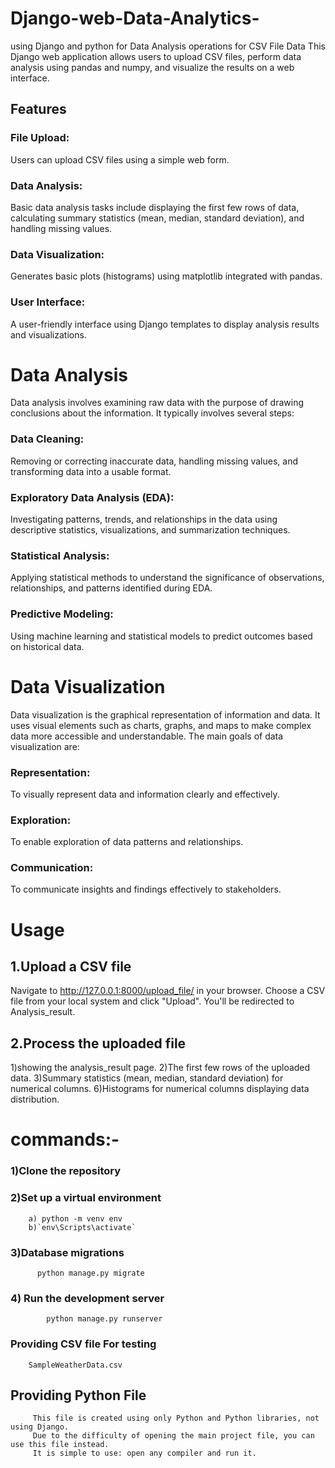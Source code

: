 # Django-web-Data-Analytics-
using Django and python for Data Analysis operations for CSV File Data
This Django web application allows users to upload CSV files, perform data analysis using pandas and numpy, and visualize the results on a web interface.
## Features
### File Upload: 
Users can upload CSV files using a simple web form.
### Data Analysis: 
Basic data analysis tasks include displaying the first few rows of data, calculating summary statistics (mean, median, standard deviation), and handling missing values.
### Data Visualization: 
Generates basic plots (histograms) using matplotlib integrated with pandas.
### User Interface: 
A user-friendly interface using Django templates to display analysis results and visualizations.
# Data Analysis
Data analysis involves examining raw data with the purpose of drawing conclusions about the information. It typically involves several steps:

### Data Cleaning:
Removing or correcting inaccurate data, handling missing values, and transforming data into a usable format.

### Exploratory Data Analysis (EDA): 
Investigating patterns, trends, and relationships in the data using descriptive statistics, visualizations, and summarization techniques.

### Statistical Analysis: 
Applying statistical methods to understand the significance of observations, relationships, and patterns identified during EDA.

### Predictive Modeling: 
Using machine learning and statistical models to predict outcomes based on historical data.
# Data Visualization
Data visualization is the graphical representation of information and data. It uses visual elements such as charts, graphs, and maps to make complex data more accessible and understandable. The main goals of data visualization are:

### Representation: 
To visually represent data and information clearly and effectively.

### Exploration:
To enable exploration of data patterns and relationships.

### Communication: 
To communicate insights and findings effectively to stakeholders.
# Usage
## 1.Upload a CSV file

Navigate to http://127.0.0.1:8000/upload_file/ in your browser.
Choose a CSV file from your local system and click "Upload".
You'll be redirected to Analysis_result.
## 2.Process the uploaded file

1)showing the analysis_result page.
2)The first few rows of the uploaded data.
3)Summary statistics (mean, median, standard deviation) for numerical columns.
6)Histograms for numerical columns displaying data distribution.

# commands:-
### 1)Clone the repository
### 2)Set up a virtual environment
        a) python -m venv env 
        b)`env\Scripts\activate`
### 3)Database migrations
          python manage.py migrate
### 4) Run the development server
            python manage.py runserver
### Providing CSV file For testing
        SampleWeatherData.csv
## Providing Python File 
         This file is created using only Python and Python libraries, not using Django. 
         Due to the difficulty of opening the main project file, you can use this file instead. 
         It is simple to use: open any compiler and run it.

